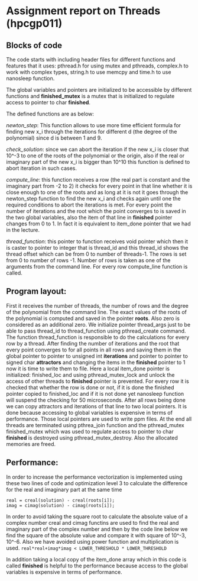 
# Assignment report on Threads (hpcgp011)

## Blocks of code
The code starts with including header files for different functions and features that it uses: 
pthread.h for using mutex and pthreads, complex.h to work with complex types, string.h to use memcpy and time.h to use nanosleep function.

The global variables and pointers are initialized to be accessible by different functions and **finished_mutex** is a mutex that is initialized to regulate access to pointer to char **finished**.


The defined functions are as below:

*newton_step*:  This function allows to use more time efficient formula for finding new x_i through the iterations for different d (the degree of the polynomial) since d is between 1 and 9.

*check_solution*: since we can abort the iteration if  the new x_i is closer that 10^-3 to one of the roots of the polynomial or the origin, also if  the real or imaginary part of the new x_i is bigger than 10^10 this function is defined to abort iteration in such cases.

*compute_line*: this function receives a row (the real part is constant and the imaginary part from -2 to 2) it checks for every point in that line whether it is close enough to one of the roots and as long at it is not it goes through the newton_step function to find the new x_i and checks again until one the required conditions to abort the iterations is met. For every point the number of iterations and the root which the point converges to is saved in the two global variables, also the item of that line in **finished** pointer changes from 0 to 1. In fact it is equivalent to item_done pointer that we had in the lecture.

*thread_function*: this pointer to function receives void pointer which then it is caster to pointer to integer that is thread_id and this thread_id shows the thread offset which can be from 0 to number of threads-1.  The rows is set from 0 to number of rows -1. Number of rows is taken as one of the arguments from the command line.  For every row compute_line function is called.

## Program layout:
First it receives the number of threads, the number of rows and the degree of the polynomial from the command line. The exact values of the roots of the polynomial is computed and saved in the pointer **roots**. Also zero is considered as an additional zero.
We initialize pointer thread_args just to be able to pass thread_id to thread_function using pthread_create command. The function thread_function is responsible to do the calculations for every row by a thread. After finding the number of iterations and the root that every point converges to for all points in all rows and saving them in the global pointer to pointer to unsigned int **iterations** and pointer to pointer to signed char **attractors**	and changing the items in the **finished** pointer to 1 now it is time to write them to file.
Here a local item_done pointer is initialized: finished_loc and using pthread_mutex_lock and unlock the access of other threads to **finished** pointer is prevented. For every row it is checked that whether the row is done or not, if it is done the finished pointer copied to finished_loc and if it is not done yet nanosleep function will suspend the checking for 50 microseconds. After all rows being done we can copy attractors and iterations of that line to two local pointers. It is done because accessing to global variables is expensive in terms of performance. Those local pointers are used to write ppm files. At the end all threads are terminated using pthrea_join function and the pthread_mutex finished_mutex which was used to regulate access to pointer to char **finished** is destroyed using pthread_mutex_destroy. Also the allocated memories are freed.

## Performance:
In order to increase the performance vectorization is implemented using these two lines of code and optimization level 3 to calculate the difference for the real and imaginary part at the same time

`real = creal(solution) - creal(roots[i]);`
<br />
`imag = cimag(solution) - cimag(roots[i]);`

In order to avoid taking the square root to calculate the absolute value of a complex number creal and cimag functins are used to find the real and imaginary part of the complex number and then by the code line below we find the square of the absolute value and compare it with square of 10^-3, 10^-6. Also we have avoided using power function and multiplication is used.
`real*real+imag*imag < LOWER_THRESHOLD * LOWER_THRESHOLD`

In addition taking a local copy of the item_done array which in this code is called **finished** is helpful to the performance because access to the global variables is expensive in terms of performance. 

